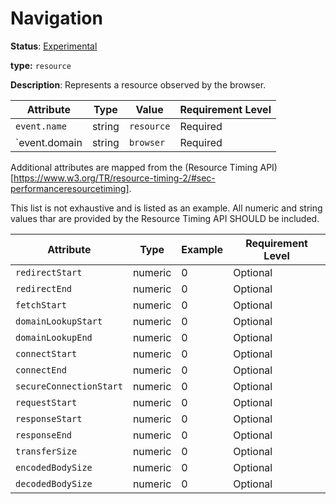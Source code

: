 # Navigation

**Status**: [Experimental](../../../../document-status.md)

**type:** `resource`

**Description**: Represents a resource observed by the browser.

<!-- semconv browser -->
| Attribute  | Type | Value  | Requirement Level |
|---|---|---|---|
| `event.name` | string | `resource` | Required |
| `event.domain | string | `browser` | Required |
<!-- endsemconv -->

Additional attributes are mapped from the (Resource Timing API)[https://www.w3.org/TR/resource-timing-2/#sec-performanceresourcetiming].

This list is not exhaustive and is listed as an example. All numeric and string values thar are provided by the Resource Timing API SHOULD be included.

| Attribute  | Type | Example  | Requirement Level |
|---|---|---|---|
| `redirectStart` | numeric | 0 | Optional |
| `redirectEnd` | numeric | 0 | Optional |
| `fetchStart` | numeric | 0 | Optional |
| `domainLookupStart` | numeric | 0 | Optional |
| `domainLookupEnd` | numeric | 0 | Optional |
| `connectStart` | numeric | 0 | Optional |
| `connectEnd` | numeric | 0 | Optional |
| `secureConnectionStart` | numeric | 0 | Optional |
| `requestStart` | numeric | 0 | Optional |
| `responseStart` | numeric | 0 | Optional |
| `responseEnd` | numeric | 0 | Optional |
| `transferSize` | numeric | 0 | Optional |
| `encodedBodySize` | numeric | 0 | Optional |
| `decodedBodySize` | numeric | 0 | Optional |
